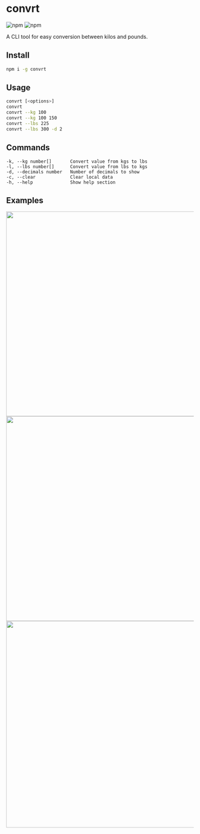 # convrt

![npm](https://img.shields.io/npm/dt/convrt) ![npm](https://img.shields.io/npm/v/convrt)

A CLI tool for easy conversion between kilos and pounds.

## Install

```sh
npm i -g convrt
```

## Usage

```sh
convrt [<options>]
convrt
convrt --kg 100
convrt --kg 100 150
convrt --lbs 225
convrt --lbs 300 -d 2
```

## Commands

```
-k, --kg number[]       Convert value from kgs to lbs
-l, --lbs number[]      Convert value from lbs to kgs
-d, --decimals number   Number of decimals to show
-c, --clear             Clear local data
-h, --help              Show help section
```

## Examples

<img width="550" alt="" src="https://user-images.githubusercontent.com/2372967/233774052-18d6089c-3292-4106-a6fc-c055dede20db.png">
<img width="550" alt="" src="https://user-images.githubusercontent.com/2372967/233774053-60fcecba-905d-425c-85e7-8011b58d975b.png">
<img width="555" alt="" src="https://user-images.githubusercontent.com/2372967/233774141-e96f9fd9-162f-4e7d-8405-67ba27ca0247.png">
